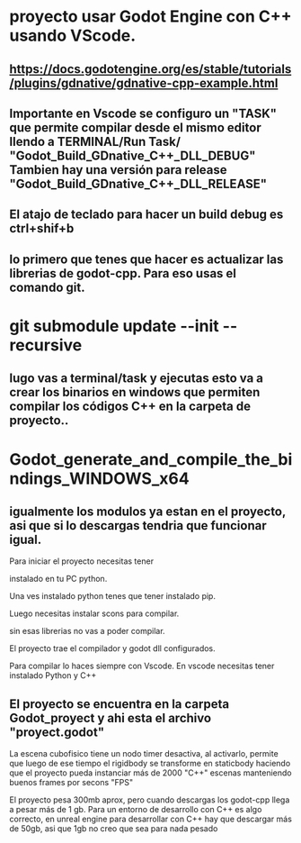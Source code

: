 # proyecto usar Godot Engine con C++ usando VScode.

## https://docs.godotengine.org/es/stable/tutorials/plugins/gdnative/gdnative-cpp-example.html

## Importante en Vscode se configuro un "TASK" que permite compilar desde el mismo editor llendo a TERMINAL/Run Task/ "Godot_Build_GDnative_C++_DLL_DEBUG" Tambien hay una versión para release "Godot_Build_GDnative_C++_DLL_RELEASE"

## El atajo de teclado para hacer un build debug es ctrl+shif+b


## lo primero que tenes que hacer es actualizar las librerias de godot-cpp. Para eso usas el comando git.

# git submodule update --init --recursive

## lugo vas a terminal/task y ejecutas esto va a crear los binarios en windows que permiten compilar los códigos C++ en la carpeta de proyecto..
# Godot_generate_and_compile_the_bindings_WINDOWS_x64

## igualmente los modulos ya estan en el proyecto, asi que si lo descargas tendria que funcionar igual.

Para iniciar el proyecto necesitas tener 

instalado en tu PC python.

Una ves instalado python tenes que tener instalado pip.

Luego necesitas instalar scons para compilar.

sin esas librerias no vas a poder compilar.

El proyecto trae el compilador y godot dll configurados.

Para compilar lo haces siempre con Vscode.
En vscode necesitas tener instalado Python y C++

## El proyecto se encuentra en la carpeta Godot_proyect y ahi esta el archivo "proyect.godot"

La escena cubofisico tiene un nodo timer desactiva,
al activarlo, permite que luego de ese tiempo el rigidbody
se transforme en staticbody haciendo que el proyecto
pueda instanciar más de 2000 "C++" escenas manteniendo
buenos frames por secons "FPS"

El proyecto pesa 300mb aprox, pero cuando descargas los godot-cpp llega a pesar más de 1 gb.
Para un entorno de desarrollo con C++ es algo correcto, 
en unreal engine para desarrollar con C++ hay que descargar más de 50gb, asi que 1gb no creo que sea para nada pesado


